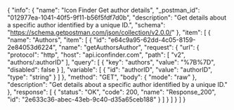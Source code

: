 {
  "info": {
    "name": "Icon Finder Get author details",
    "_postman_id": "012977ea-1041-40f5-9f11-b56f5fdf7d0b",
    "description": "Get details about a specific author identified by a unique ID.",
    "schema": "https://schema.getpostman.com/json/collection/v2.0.0/"
  },
  "item": [
    {
      "name": "Authors",
      "item": [
        {
          "id": "e64c9a95-62dd-4c05-8159-2e84053d6224",
          "name": "getAuthorsAuthor",
          "request": {
            "url": {
              "protocol": "http",
              "host": "api.iconfinder.com",
              "path": [
                "v2",
                "authors/:authorID"
              ],
              "query": [
                {
                  "key": "authors",
                  "value": "%7B%7D",
                  "disabled": false
                }
              ],
              "variable": [
                {
                  "id": "authorID",
                  "value": "authorID",
                  "type": "string"
                }
              ]
            },
            "method": "GET",
            "body": {
              "mode": "raw"
            },
            "description": "Get details about a specific author identified by a unique ID."
          },
          "response": [
            {
              "status": "OK",
              "code": 200,
              "name": "Response_200",
              "id": "2e633c36-abec-43eb-9c40-d35a65ceb188"
            }
          ]
        }
      ]
    }
  ]
}